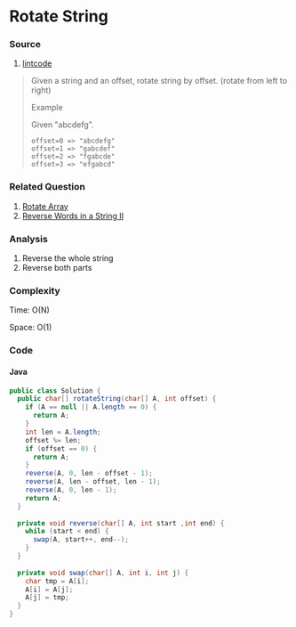 # Rotate String
### Source
1. [lintcode](http://www.lintcode.com/en/problem/rotate-string/)

> Given a string and an offset, rotate string by offset. (rotate from left to right)
> 
> Example
>
> Given "abcdefg".
>
> ```
> offset=0 => "abcdefg"
> offset=1 => "gabcdef"
> offset=2 => "fgabcde"
> offset=3 => "efgabcd"
> ```

### Related Question
1. [Rotate Array](../array/rotate_array.md)
2. [Reverse Words in a String II](reverse_words_in_a_string_ii.md)

### Analysis
1. Reverse the whole string
2. Reverse both parts

### Complexity
Time: O(N)

Space: O(1)

### Code
#### Java
```java
public class Solution {
  public char[] rotateString(char[] A, int offset) {
    if (A == null || A.length == 0) {
      return A;
    }
    int len = A.length;
    offset %= len;
    if (offset == 0) {
      return A;
    }
    reverse(A, 0, len - offset - 1);
    reverse(A, len - offset, len - 1);
    reverse(A, 0, len - 1);
    return A;
  }
  
  private void reverse(char[] A, int start ,int end) {
    while (start < end) {
      swap(A, start++, end--);
    }
  }
  
  private void swap(char[] A, int i, int j) {
    char tmp = A[i];
    A[i] = A[j];
    A[j] = tmp;
  }
}
```
